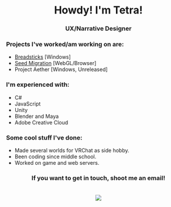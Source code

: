 <h1 align="center"> Howdy! I'm Tetra!</h1>
<h3 align="center">UX/Narrative Designer</h3>

### Projects I've worked/am working on are:
- [Breadsticks](https://games.digipen.edu/games/breadsticks) \[Windows]
- [Seed Migration](https://kenotetra.itch.io/seed-migration) \[WebGL/Browser]
- Project Aether \[Windows, Unreleased]

### I'm experienced with:
- C#
- JavaScript
- Unity
- Blender and Maya
- Adobe Creative Cloud

### Some cool stuff I've done:
- Made several worlds for VRChat as side hobby.
- Been coding since middle school.
- Worked on game and web servers.

<h3 align="center">
If you want to get in touch, shoot me an email!
  
  <p align="center"><br/>
   <a href="emailto:kenotetra@gmail.com">
    <img src="https://img.shields.io/badge/email%20me!-kenotetra%40gmail.com%20-brightgreen">
  </a>
</p>
</h1>
